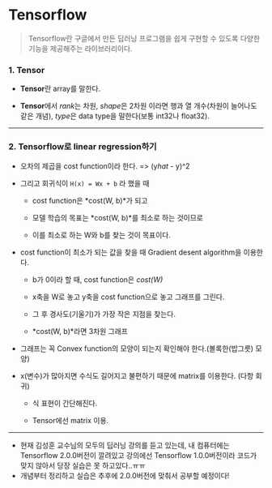 # Tensorflow

> Tensorflow란 구글에서 만든 딥러닝 프로그램을 쉽게 구현할 수 있도록 다양한 기능을 제공해주는 라이브러리이다.

### 1. Tensor

- **Tensor**란 array를 말한다.

- **Tensor**에서 *rank*는 차원, *shape*은 2차원 이라면 행과 열 개수(차원이 늘어나도 같은 개념), *type*은 data type을 말한다(보통 int32나 float32).

---

### 2. Tensorflow로 linear regression하기

- 오차의 제곱을 cost function이라 한다. => (y*hat* - y)^2

- 그리고 회귀식이 `H(x) = Wx + b` 라 했을 때

  - cost function은 *cost(W, b)*가 되고

  - 모델 학습의 목표는 *cost(W, b)*를 최소로 하는 것이므로

  - 이를 최소로 하는 W와 b를 찾는 것이 목표이다.

- cost function이 최소가 되는 값을 찾을 때 Gradient desent algorithm을 이용한다.

  - b가 0이라 할 때, cost function은 *cost(W)*

  - x축을 W로 놓고 y축을 cost function으로 놓고 그래프를 그린다.

  - 그 후 경사도(기울기)가 가장 작은 지점을 찾는다.

  - *cost(W, b)*라면 3차원 그래프

- 그래프는 꼭 Convex function의 모양이 되는지 확인해야 한다.(볼록한(밥그릇) 모양)

- x(변수)가 많아지면 수식도 길어지고 불편하기 때문에 matrix를 이용한다. (다항 회귀)

  - 식 표현이 간단해진다.

  - Tensor에선 matrix 이용.

---

- 현재 김성훈 교수님의 모두의 딥러닝 강의를 듣고 있는데, 내 컴퓨터에는 Tensorflow 2.0.0버전이 깔려있고 강의에선 Tensorflow 1.0.0버전이라 코드가 맞지 않아서 당장 실습은 못 하고있다..ㅠㅠ
- 개념부터 정리하고 실습은 추후에 2.0.0버전에 맞춰서 공부할 예정이다!